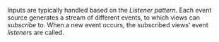 Inputs are typically handled based on the *Listener pattern*.
Each event source generates a stream of different events, to which views can *subscribe* to. When a new event occurs, the subscribed views' event *listener*s are called.